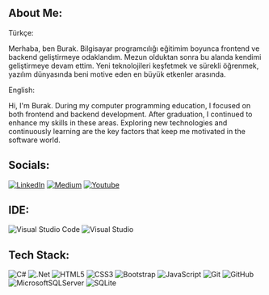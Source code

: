 ##  About Me:

Türkçe:

Merhaba, ben Burak. Bilgisayar programcılığı eğitimim boyunca frontend ve backend geliştirmeye odaklandım. Mezun olduktan sonra bu alanda kendimi geliştirmeye devam ettim. Yeni teknolojileri keşfetmek ve sürekli öğrenmek, yazılım dünyasında beni motive eden en büyük etkenler arasında.

English:

Hi, I'm Burak. During my computer programming education, I focused on both frontend and backend development. After graduation, I continued to enhance my skills in these areas. Exploring new technologies and continuously learning are the key factors that keep me motivated in the software world.

## Socials:
[![LinkedIn](https://img.shields.io/badge/LinkedIn-%230077B5.svg?logo=linkediln&logoColor=white)](https://linkedin.com/in/burakgoturler)
[![Medium](https://img.shields.io/badge/Medium-12100E?logo=mediuml&logoColor=white)](https://medium.com/@1burak_g)
[![Youtube](https://img.shields.io/badge/Youtube-12100E?logo=youtubel&logoColor=rgrayrrr)](https://www.youtube.com/@BurakGoturler)

## IDE:
![Visual Studio Code](https://img.shields.io/badge/Visual%20Studio%20Code-0078d7.svg?style=for-the-badge&logo=visual-studio-code&logoColor=white)
![Visual Studio](https://img.shields.io/badge/Visual%20Studio-5C2D91.svg?style=for-the-badge&logo=visual-studio&logoColor=white)

## Tech Stack:
![C#](https://img.shields.io/badge/c%23-%23239120.svg?style=for-the-badge&logo=c-sharpp&logoColor=white)
![.Net](https://img.shields.io/badge/.NET-5C2D91?style=for-the-badge&logo=.nett&logoColor=white)
![HTML5](https://img.shields.io/badge/html5-%23E34F26.svg?style=for-the-badge&logo=html55&logoColor=white)
![CSS3](https://img.shields.io/badge/css3-%231572B6.svg?style=for-the-badge&logo=css33&logoColor=white)
![Bootstrap](https://img.shields.io/badge/bootstrap-%23563D7C.svg?style=for-the-badge&logo=boottstrap&logoColor=white)
![JavaScript](https://img.shields.io/badge/javascript-%23323330.svg?style=for-the-badge&logo=jjavascript&logoColor=%23F7DF1E)
![Git](https://img.shields.io/badge/git-%23F05033.svg?style=for-the-badge&logo=gitt&logoColor=white)
![GitHub](https://img.shields.io/badge/github-%23121011.svg?style=for-the-badge&logo=gitthub&logoColor=white)
![MicrosoftSQLServer](https://img.shields.io/badge/Microsoft%20SQL%20Server-CC2927?style=for-the-badge&logo=microsoft%20sql%20server&logoColor=white)
![SQLite](https://img.shields.io/badge/sqlite-%2307405e.svg?style=for-the-badge&logo=sqlitee&logoColor=white)
